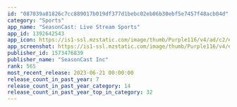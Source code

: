 ```yaml
---
id: "087039a81826c7cc889017b019df377d1bebc02eb06b30ebf5e7457f48acb04d"
category: "Sports"
app_name: "SeasonCast: Live Stream Sports"
app_id: 1392642543
app_icon: https://is1-ssl.mzstatic.com/image/thumb/Purple116/v4/ad/c2/e1/adc2e14e-2d2a-019b-b633-0f9c40f41721/AppIcon-1x_U007emarketing-0-7-0-85-220.png/1024x1024bb.png
app_screenshot: https://is1-ssl.mzstatic.com/image/thumb/Purple116/v4/eb/1b/9e/eb1b9e8d-7021-39cb-73e8-31393e778f07/pr_source.png/1242x2688bb.png
publisher_id: 1573476839
publisher_name: "SeasonCast Inc"
rank: 565
most_recent_release: 2023-06-21 00:00:00
release_count_in_past_year: 7
release_count_in_past_year_category: 14
release_count_in_past_year_top_in_category: 32
---
```

